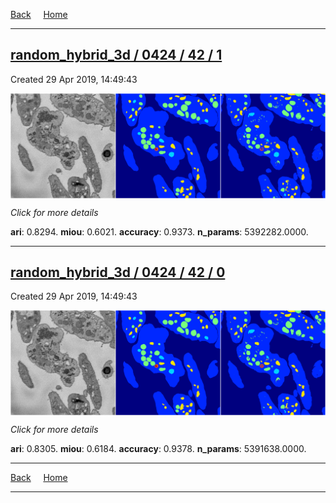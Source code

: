 
[Back](..)&nbsp;&nbsp;&nbsp;&nbsp;&nbsp;[Home](https://leapmanlab.github.io/snapshots)

---

<div class="summary"><a href="1"><h2>random_hybrid_3d / 0424 / 42 / 1</h2></a><p>Created 29 Apr 2019, 14:49:43
</p><a href="1"><img src="1/media/summary.png" align="center"></a><p>
<i>Click for more details</i>
</p></div>

**ari**: 0.8294. **miou**: 0.6021. **accuracy**: 0.9373. **n_params**: 5392282.0000. 

---

<div class="summary"><a href="0"><h2>random_hybrid_3d / 0424 / 42 / 0</h2></a><p>Created 29 Apr 2019, 14:49:43
</p><a href="0"><img src="0/media/summary.png" align="center"></a><p>
<i>Click for more details</i>
</p></div>

**ari**: 0.8305. **miou**: 0.6184. **accuracy**: 0.9378. **n_params**: 5391638.0000. 

---

[Back](..)&nbsp;&nbsp;&nbsp;&nbsp;&nbsp;[Home](https://leapmanlab.github.io/snapshots)

---